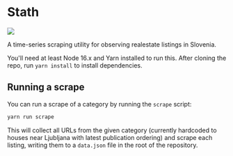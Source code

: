 # Stath

![](https://tenor.com/bonTA.gif)

A time-series scraping utility for observing realestate listings in Slovenia.

You'll need at least Node 16.x and Yarn installed to run this. After cloning the repo, run `yarn install` to install dependencies.

## Running a scrape

You can run a scrape of a category by running the `scrape` script:

```sh
yarn run scrape
```

This will collect all URLs from the given category (currently hardcoded to houses near Ljubljana with latest publication ordering) and scrape each listing, writing them to a `data.json` file in the root of the repository.
